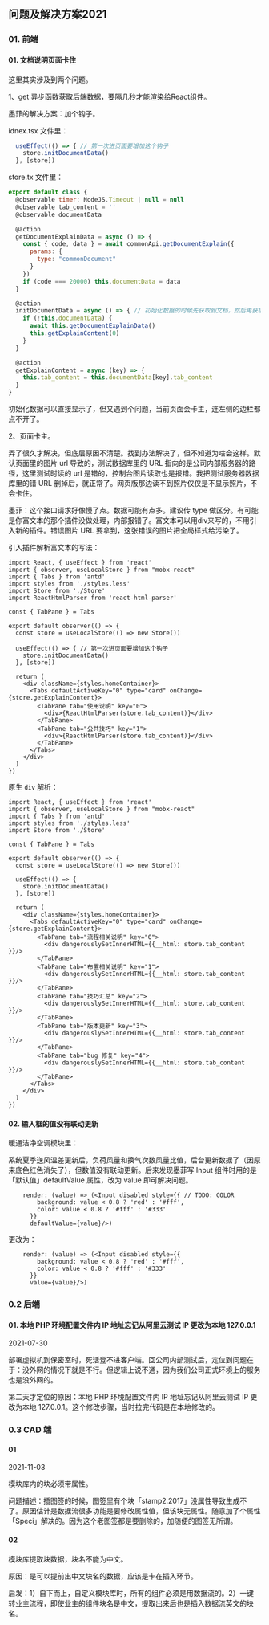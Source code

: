## 问题及解决方案2021

### 01. 前端

#### 01. 文档说明页面卡住

这里其实涉及到两个问题。

1、get 异步函数获取后端数据，要隔几秒才能渲染给React组件。

墨菲的解决方案：加个钩子。

idnex.tsx 文件里：

```js
  useEffect(() => { // 第一次进页面要增加这个钩子
    store.initDocumentData()
  }, [store])
```

store.tx 文件里：

```js
export default class {
  @observable timer: NodeJS.Timeout | null = null
  @observable tab_content = ''
  @observable documentData

  @action
  getDocumentExplainData = async () => {
    const { code, data } = await commonApi.getDocumentExplain({
      params: {
        type: "commonDocument"
      }
    })
    if (code === 20000) this.documentData = data
  }

  @action
  initDocumentData = async () => { // 初始化数据的时候先获取到文档，然后再获取对应tab的文档
    if (!this.documentData) {
      await this.getDocumentExplainData()
      this.getExplainContent(0)
    }
  }

  @action
  getExplainContent = async (key) => {
    this.tab_content = this.documentData[key].tab_content
  }
}
```

初始化数据可以直接显示了，但又遇到个问题，当前页面会卡主，连左侧的边栏都点不开了。

2、页面卡主。

弄了很久才解决，但底层原因不清楚。找到办法解决了，但不知道为啥会这样。默认页面里的图片 url 导致的，测试数据库里的 URL 指向的是公司内部服务器的路径，这里测试时读的 url 是错的，控制台图片读取也是报错。我把测试服务器数据库里的错 URL 删掉后，就正常了。网页版那边读不到照片仅仅是不显示照片，不会卡住。

墨菲：这个接口请求好像慢了点。数据可能有点多。建议传 type 做区分。有可能是你富文本的那个插件没做处理，内部报错了。富文本可以用div来写的，不用引入新的插件。错误图片 URL 要拿到，这张错误的图片把全局样式给污染了。

引入插件解析富文本的写法：

```
import React, { useEffect } from 'react'
import { observer, useLocalStore } from "mobx-react"
import { Tabs } from 'antd'
import styles from './styles.less'
import Store from './Store'
import ReactHtmlParser from 'react-html-parser'

const { TabPane } = Tabs

export default observer(() => {
  const store = useLocalStore(() => new Store())

  useEffect(() => { // 第一次进页面要增加这个钩子
    store.initDocumentData()
  }, [store])

  return (
    <div className={styles.homeContainer}>
      <Tabs defaultActiveKey="0" type="card" onChange={store.getExplainContent}>
        <TabPane tab="使用说明" key="0">
          <div>{ReactHtmlParser(store.tab_content)}</div>
        </TabPane>
        <TabPane tab="公共技巧" key="1">
          <div>{ReactHtmlParser(store.tab_content)}</div>
        </TabPane>
      </Tabs>
    </div>
  )
})
```

原生 `div` 解析：

```
import React, { useEffect } from 'react'
import { observer, useLocalStore } from "mobx-react"
import { Tabs } from 'antd'
import styles from './styles.less'
import Store from './Store'

const { TabPane } = Tabs

export default observer(() => {
  const store = useLocalStore(() => new Store())

  useEffect(() => {
    store.initDocumentData()
  }, [store])

  return (
    <div className={styles.homeContainer}>
      <Tabs defaultActiveKey="0" type="card" onChange={store.getExplainContent}>
        <TabPane tab="流程相关说明" key="0">
          <div dangerouslySetInnerHTML={{__html: store.tab_content }}/>
        </TabPane>
        <TabPane tab="布置相关说明" key="1">
          <div dangerouslySetInnerHTML={{__html: store.tab_content }}/>
        </TabPane>
        <TabPane tab="技巧汇总" key="2">
          <div dangerouslySetInnerHTML={{__html: store.tab_content }}/>
        </TabPane>
        <TabPane tab="版本更新" key="3">
          <div dangerouslySetInnerHTML={{__html: store.tab_content }}/>
        </TabPane>
        <TabPane tab="bug 修复" key="4">
          <div dangerouslySetInnerHTML={{__html: store.tab_content }}/>
        </TabPane>
      </Tabs>
    </div>
  )
})
```

#### 02. 输入框的值没有联动更新

暖通洁净空调模块里：

系统夏季送风温差更新后，负荷风量和换气次数风量比值，后台更新数据了（因原来底色红色消失了），但数值没有联动更新。后来发现墨菲写 Input 组件时用的是「默认值」defaultValue 属性，改为 value 即可解决问题。

```
    render: (value) => (<Input disabled style={{ // TODO: COLOR
        background: value < 0.8 ? 'red' : '#fff',
        color: value < 0.8 ? '#fff' : '#333'
      }}
      defaultValue={value}/>)
```

更改为：

```
    render: (value) => (<Input disabled style={{ 
        background: value < 0.8 ? 'red' : '#fff',
        color: value < 0.8 ? '#fff' : '#333'
      }}
      value={value}/>)
```

### 0.2 后端

#### 01. 本地 PHP 环境配置文件内 IP 地址忘记从阿里云测试 IP 更改为本地 127.0.0.1

2021-07-30

部署虚拟机到保密室时，死活登不进客户端。回公司内部测试后，定位到问题在于：没外网的情况下就是不行。但逻辑上说不通，因为我们公司正式环境上的服务也是没外网的。

第二天才定位的原因：本地 PHP 环境配置文件内 IP 地址忘记从阿里云测试 IP 更改为本地 127.0.0.1。这个修改步骤，当时拉完代码是在本地修改的。

### 0.3 CAD 端

#### 01

2021-11-03

模块库内的块必须带属性。

问题描述：插图签的时候，图签里有个块「stamp2.2017」没属性导致生成不了。原因估计是数据流很多功能是要修改属性值，但该块无属性。随意加了个属性「Speci」解决的。因为这个老图签都是要删除的，加随便的图签无所谓。

#### 02

模块库提取块数据，块名不能为中文。

原因：是可以提前出中文块名的数据，应该是卡在插入环节。

启发：1）自下而上，自定义模块库时，所有的组件必须是用数据流的。2）一键转业主流程，即使业主的组件块名是中文，提取出来后也是插入数据流英文的块名。


